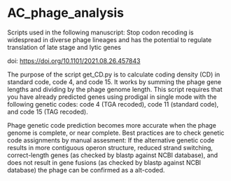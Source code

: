 # AC_phage_analysis
Scripts used in the following manuscript: Stop codon recoding is widespread in diverse phage lineages and has the potential to regulate translation of late stage and lytic genes

doi: https://doi.org/10.1101/2021.08.26.457843


The purpose of the script get_CD.py is to calculate coding density (CD) in standard code, code 4, and code 15. It works by summing the phage gene lengths and dividing by the phage genome length. This script requires that you have already predicted genes using prodigal in single mode with the following genetic codes: code 4 (TGA recoded), code 11 (standard code), and code 15 (TAG recoded).

Phage genetic code prediction becomes more accurate when the phage genome is complete, or near complete. Best practices are to check genetic code assignments by manual assesment: If the alternative genetic code results in more contiguous operon structure, reduced strand switching, correct-length genes (as checked by blastp against NCBI database), and does not result in gene fusions (as checked by blastp against NCBI database) the phage can be confirmed as a alt-coded. 





